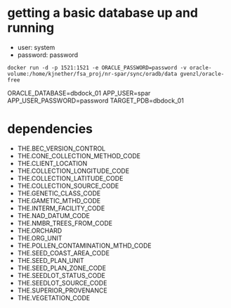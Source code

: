 
# getting a basic database up and running 
 * user: system
 * password: password
```
docker run -d -p 1521:1521 -e ORACLE_PASSWORD=password -v oracle-volume:/home/kjnether/fsa_proj/nr-spar/sync/oradb/data gvenzl/oracle-free
```



ORACLE_DATABASE=dbdock_01
APP_USER=spar
APP_USER_PASSWORD=password
TARGET_PDB=dbdock_01


# dependencies

* THE.BEC_VERSION_CONTROL
* THE.CONE_COLLECTION_METHOD_CODE
* THE.CLIENT_LOCATION
* THE.COLLECTION_LONGITUDE_CODE
* THE.COLLECTION_LATITUDE_CODE
* THE.COLLECTION_SOURCE_CODE
* THE.GENETIC_CLASS_CODE
* THE.GAMETIC_MTHD_CODE
* THE.INTERM_FACILITY_CODE
* THE.NAD_DATUM_CODE
* THE.NMBR_TREES_FROM_CODE
* THE.ORCHARD
* THE.ORG_UNIT
* THE.POLLEN_CONTAMINATION_MTHD_CODE
* THE.SEED_COAST_AREA_CODE
* THE.SEED_PLAN_UNIT
* THE.SEED_PLAN_ZONE_CODE
* THE.SEEDLOT_STATUS_CODE
* THE.SEEDLOT_SOURCE_CODE
* THE.SUPERIOR_PROVENANCE
* THE.VEGETATION_CODE

